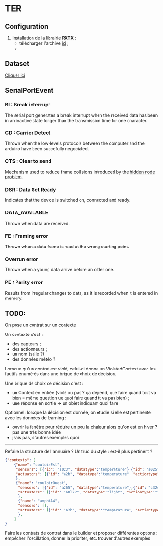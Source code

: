 # TER

## Configuration

1. Installation de la librairie __RXTX__ :
    * télécharger l'archive [ici](http://fizzed.com/oss/rxtx-for-java) ;
    *

## Dataset ##
[Cliquer ici](https://public.opendatasoft.com/explore/dataset/donnees-synop-essentielles-omm/export/?q=nice)

## SerialPortEvent ##

### BI : Break interrupt ###
The serial port generates a break interrupt when the received data has been in an inactive state longer than the transmission time for one character.

### CD : Carrier Detect ###
Thrown when the low-levels protocols between the computer and the arduino have been succefully negociated.

### CTS : Clear to send ###
Mechanism used to reduce frame collisions introduced by the [hidden node problem](https://en.wikipedia.org/wiki/Hidden_node_problem).

### DSR : Data Set Ready ###
Indicates that the device is switched on, connected and ready.

### DATA_AVAILABLE ###
Thrown when data are received.

### FE : Framing error ###
Thrown when a data frame is read at the wrong starting point.

### Overrun error ###
Thrown when a young data arrive before an older one.

### PE : Parity error ###
Results from irregular changes to data, as it is recorded when it is entered in memory.

## TODO:

On pose un contrat sur un contexte

Un contexte c'est :
* des capteurs ;
* des actionneurs ;
* un nom (salle ?)
* des données météo ?

Lorsque qu'un contrat est violé, celui-ci donne un ViolatedContext avec les fautifs énumérés dans une brique de choix de décision.

Une brique de choix de décision c'est :
* un Context en entrée (violé ou pas ? ça dépend, que faire quand tout va bien = même question ue quoi faire quand tt va pas bien) ;
* une réponse en sortie -> un objet indiquant quoi faire

Optionnel:
lorsque la décision est donnée, on étudie si elle est pertinente avec les données de learning :
* ouvrir la fenêtre pour réduire un peu la chaleur alors qu'on est en hiver ? pas une très bonne idée
* jsais pas, d'autres exemples quoi

-------------------------------------------

Refaire la structure de l'annuaire ?
Un truc du style : est-il plus pertinent ?
```json
{"contexts": [
    {"name": "couloirEst",
     "sensors": [{"id": "s023", "datatype":"temperature"},{"id": "s025", "datatype":"light"},...],
     "actuators": [{"id": "a2b", "datatype":"temperature", "actiontype":"increases"},{"id": "a8l7", "datatype":"light", "actiontype":"increases"},...]
     },
     {"name": "couloirOuest",
      "sensors": [{"id": "a265", "datatype":"temperature"},{"id": "c32c", "datatype":"temperature"},...],
      "actuators": [{"id": "a8l72", "datatype":"light", "actiontype":"increases"},...]
      },
      {"name": "amphiA4",
      "sensors": [],
      "actuators": [{"id": "a2b", "datatype":"temperature", "actiontype":"decreases"},{"id": "a8l7", "datatype":"light", "actiontype":"decreases"},...]
      },
    ]
}
```

Faire les contrats de contrat dans le builder et proposer différentes options : empêcher l'oscillation, donner la prioriter, etc. trouver d'autres exemples

